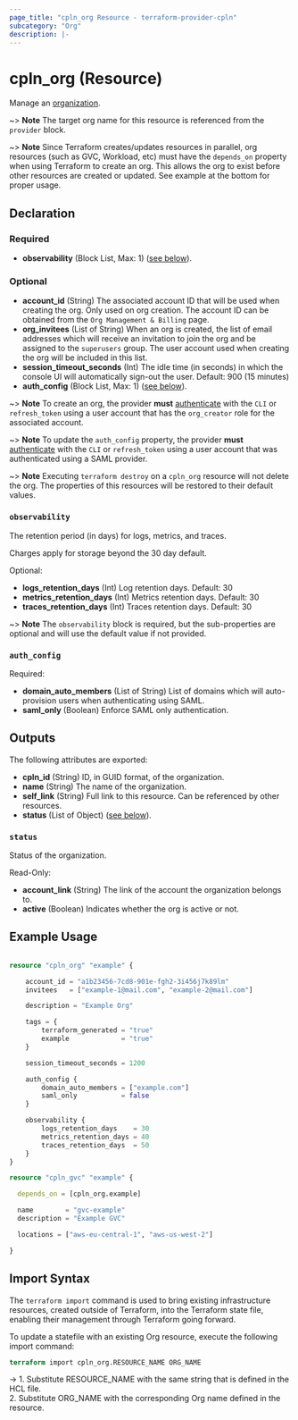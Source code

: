 ```yaml
---
page_title: "cpln_org Resource - terraform-provider-cpln"
subcategory: "Org"
description: |-
---
```


# cpln_org (Resource)

Manage an [organization](https://docs.controlplane.com/reference/org).

~> **Note** The target org name for this resource is referenced from the `provider` block.

~> **Note** Since Terraform creates/updates resources in parallel, org resources (such as GVC, Workload, etc) must have the `depends_on` property when using Terraform to create an org. This allows the org to exist before other resources are created or updated. See example at the bottom for proper usage.

## Declaration

### Required

- **observability** (Block List, Max: 1) ([see below](#nestedblock--observability)).

### Optional

- **account_id** (String) The associated account ID that will be used when creating the org. Only used on org creation. The account ID can be obtained from the `Org Management & Billing` page.
- **org_invitees** (List of String) When an org is created, the list of email addresses which will receive an invitation to join the org and be assigned to the `superusers` group. The user account used when creating the org will be included in this list.
- **session_timeout_seconds** (Int) The idle time (in seconds) in which the console UI will automatically sign-out the user. Default: 900 (15 minutes)
- **auth_config** (Block List, Max: 1) ([see below](#nestedblock--auth_config)).


~> **Note** To create an org, the provider **must** [authenticate](https://registry.terraform.io/providers/controlplane-com/cpln/latest/docs#authentication) with the `CLI` or `refresh_token` using a user account that has the `org_creator` role for the associated account.

~> **Note** To update the `auth_config` property, the provider **must** [authenticate](https://registry.terraform.io/providers/controlplane-com/cpln/latest/docs#authentication) with the `CLI` or `refresh_token` using a user account that was authenticated using a SAML provider.

~> **Note** Executing `terraform destroy` on a `cpln_org` resource will not delete the org. The properties of this resources will be restored to their default values.

<a id="nestedblock--observability"></a>

### `observability`

The retention period (in days) for logs, metrics, and traces.

Charges apply for storage beyond the 30 day default.

Optional:

- **logs_retention_days** (Int) Log retention days. Default: 30
- **metrics_retention_days** (Int) Metrics retention days. Default: 30
- **traces_retention_days** (Int) Traces retention days. Default: 30

~> **Note** The `observability` block is required, but the sub-properties are optional and will use the default value if not provided.

<a id="nestedblock--auth_config"></a>

### `auth_config`

Required:

- **domain_auto_members** (List of String) List of domains which will auto-provision users when authenticating using SAML.
- **saml_only** (Boolean) Enforce SAML only authentication.

## Outputs

The following attributes are exported:

- **cpln_id** (String) ID, in GUID format, of the organization.
- **name** (String) The name of the organization.
- **self_link** (String) Full link to this resource. Can be referenced by other resources.
- **status** (List of Object) ([see below](#nestedblock--status)).

<a id="nestedblock--status"></a>

### `status`

Status of the organization.

Read-Only:

- **account_link** (String) The link of the account the organization belongs to.
- **active** (Boolean) Indicates whether the org is active or not.

## Example Usage

```terraform

resource "cpln_org" "example" {

    account_id = "a1b23456-7cd8-901e-fgh2-3i456j7k89lm"
    invitees   = ["example-1@mail.com", "example-2@mail.com"]

    description = "Example Org"

    tags = {
        terraform_generated = "true"
        example             = "true"
    }

    session_timeout_seconds = 1200

    auth_config {
        domain_auto_members = ["example.com"]
        saml_only           = false
    }

    observability {
        logs_retention_days    = 30
        metrics_retention_days = 40
        traces_retention_days  = 50
    }
}

resource "cpln_gvc" "example" {

  depends_on = [cpln_org.example]

  name        = "gvc-example"
  description = "Example GVC"

  locations = ["aws-eu-central-1", "aws-us-west-2"]

}

```

## Import Syntax

The `terraform import` command is used to bring existing infrastructure resources, created outside of Terraform, into the Terraform state file, enabling their management through Terraform going forward.

To update a statefile with an existing Org resource, execute the following import command:

```terraform
terraform import cpln_org.RESOURCE_NAME ORG_NAME
```

-> 1. Substitute RESOURCE_NAME with the same string that is defined in the HCL file.<br/>2. Substitute ORG_NAME with the corresponding Org name defined in the resource.
